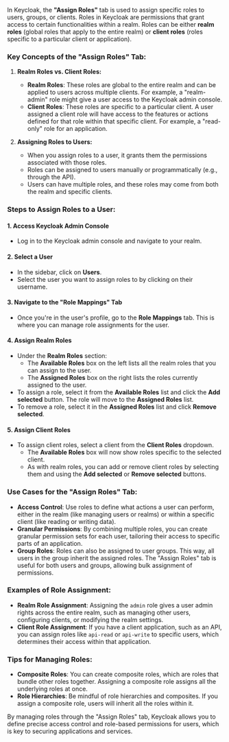 In Keycloak, the **"Assign Roles"** tab is used to assign specific roles to users, groups, or clients. Roles in Keycloak are permissions that grant access to certain functionalities within a realm. Roles can be either **realm roles** (global roles that apply to the entire realm) or **client roles** (roles specific to a particular client or application).

### Key Concepts of the "Assign Roles" Tab:

1. **Realm Roles vs. Client Roles:**
    - **Realm Roles**: These roles are global to the entire realm and can be applied to users across multiple clients. For example, a "realm-admin" role might give a user access to the Keycloak admin console.
    - **Client Roles**: These roles are specific to a particular client. A user assigned a client role will have access to the features or actions defined for that role within that specific client. For example, a "read-only" role for an application.

2. **Assigning Roles to Users:**
    - When you assign roles to a user, it grants them the permissions associated with those roles.
    - Roles can be assigned to users manually or programmatically (e.g., through the API).
    - Users can have multiple roles, and these roles may come from both the realm and specific clients.

### Steps to Assign Roles to a User:

#### 1. **Access Keycloak Admin Console**
- Log in to the Keycloak admin console and navigate to your realm.

#### 2. **Select a User**
- In the sidebar, click on **Users**.
- Select the user you want to assign roles to by clicking on their username.

#### 3. **Navigate to the "Role Mappings" Tab**
- Once you're in the user's profile, go to the **Role Mappings** tab. This is where you can manage role assignments for the user.

#### 4. **Assign Realm Roles**
- Under the **Realm Roles** section:
    - The **Available Roles** box on the left lists all the realm roles that you can assign to the user.
    - The **Assigned Roles** box on the right lists the roles currently assigned to the user.
- To assign a role, select it from the **Available Roles** list and click the **Add selected** button. The role will move to the **Assigned Roles** list.
- To remove a role, select it in the **Assigned Roles** list and click **Remove selected**.

#### 5. **Assign Client Roles**
- To assign client roles, select a client from the **Client Roles** dropdown.
    - The **Available Roles** box will now show roles specific to the selected client.
    - As with realm roles, you can add or remove client roles by selecting them and using the **Add selected** or **Remove selected** buttons.

### Use Cases for the "Assign Roles" Tab:
- **Access Control**: Use roles to define what actions a user can perform, either in the realm (like managing users or realms) or within a specific client (like reading or writing data).
- **Granular Permissions**: By combining multiple roles, you can create granular permission sets for each user, tailoring their access to specific parts of an application.
- **Group Roles**: Roles can also be assigned to user groups. This way, all users in the group inherit the assigned roles. The "Assign Roles" tab is useful for both users and groups, allowing bulk assignment of permissions.

### Examples of Role Assignment:
- **Realm Role Assignment**: Assigning the `admin` role gives a user admin rights across the entire realm, such as managing other users, configuring clients, or modifying the realm settings.
- **Client Role Assignment**: If you have a client application, such as an API, you can assign roles like `api-read` or `api-write` to specific users, which determines their access within that application.

### Tips for Managing Roles:
- **Composite Roles**: You can create composite roles, which are roles that bundle other roles together. Assigning a composite role assigns all the underlying roles at once.
- **Role Hierarchies**: Be mindful of role hierarchies and composites. If you assign a composite role, users will inherit all the roles within it.

By managing roles through the "Assign Roles" tab, Keycloak allows you to define precise access control and role-based permissions for users, which is key to securing applications and services.